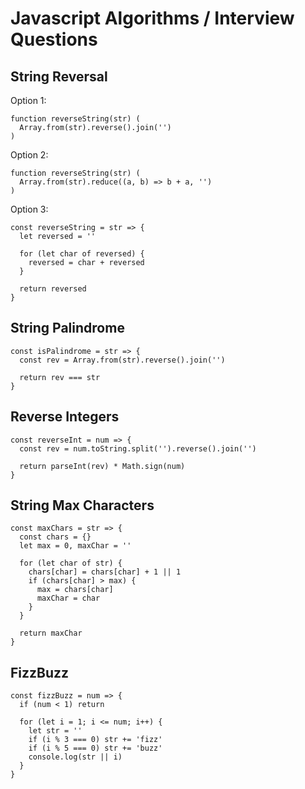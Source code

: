 Javascript Algorithms / Interview Questions
===

String Reversal
---

Option 1:
```
function reverseString(str) (
  Array.from(str).reverse().join('')
)
```

Option 2:
```
function reverseString(str) (
  Array.from(str).reduce((a, b) => b + a, '')
)
```

Option 3:
```
const reverseString = str => {
  let reversed = ''

  for (let char of reversed) {
    reversed = char + reversed
  }

  return reversed
}
```

String Palindrome
---

```
const isPalindrome = str => {
  const rev = Array.from(str).reverse().join('')

  return rev === str
}
```

Reverse Integers
---

```
const reverseInt = num => {
  const rev = num.toString.split('').reverse().join('')

  return parseInt(rev) * Math.sign(num)
}
```

String Max Characters
---

```
const maxChars = str => {
  const chars = {}
  let max = 0, maxChar = ''

  for (let char of str) {
    chars[char] = chars[char] + 1 || 1
    if (chars[char] > max) {
      max = chars[char]
      maxChar = char
    }
  }

  return maxChar
}
```

FizzBuzz
---
```
const fizzBuzz = num => {
  if (num < 1) return

  for (let i = 1; i <= num; i++) {
    let str = ''
    if (i % 3 === 0) str += 'fizz'
    if (i % 5 === 0) str += 'buzz'
    console.log(str || i)
  }
}
```